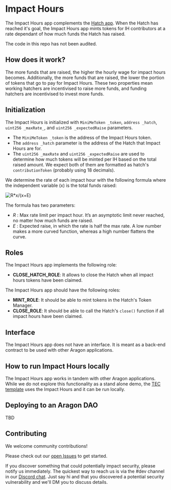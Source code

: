 # Impact Hours

The Impact Hours app complements the [Hatch app](https://github.com/tecommons/hatch-app). When the Hatch has reached it's goal, the Impact Hours app mints tokens for IH contributors at a rate dependant of how much funds the Hatch has raised.

The code in this repo has not been audited.

## How does it work?

The more funds that are raised, the higher the hourly wage for impact hours becomes. Additionally, the more funds that are raised, the lower the portion of tokens that go to pay for Impact Hours. These two properties mean working hatchers are incentivised to raise more funds, and funding hatchers are incentivised to invest more funds.

## Initialization

The Impact Hours is initialized with `MiniMeToken _token`, `address _hatch`, `uint256 _maxRate_`, and `uint256 _expectedRaise` parameters.
- The `MiniMeToken _token` is the address of the Impact Hours token.
- The `address _hatch` parameter is the address of the Hatch that Impact Hours are for.
- The `uint256 _maxRate` and `uint256 _expectedRaise` are used to determine how much tokens will be minted per IH based on the total raised amount. We expect both of them are formatted as hatch's `contributionToken` (probably using 18 decimals).

We determine the rate of each impact hour with the following formula where the independent variable (x) is the total funds raised:

![R*x/(x+E)](https://render.githubusercontent.com/render/math?math=R\frac{x}{x%2bE})

The formula has two parameters:
* _R_ : Max rate limit per impact hour. It’s an asymptotic limit never reached, no matter how much funds are raised.
* _E_ : Expected raise, in which the rate is half the max rate. A low number makes a more curved function, whereas a high number flattens the curve.

## Roles

The Impact Hours app implements the following role:
- **CLOSE_HATCH_ROLE**: It allows to close the Hatch when all impact hours tokens have been claimed.

The Impact Hours app should have the following roles:
- **MINT_ROLE**: It should be able to mint tokens in the Hatch's Token Manager.
- **CLOSE_ROLE**: It should be able to call the Hatch's `close()` function if all impact hours have been claimed.

## Interface

The Impact Hours app does not have an interface. It is meant as a back-end contract to be used with other Aragon applications.

## How to run Impact Hours locally

The Impact Hours app works in tandem with other Aragon applications. While we do not explore this functionality as a stand alone demo, the [TEC template](https://github.com/TECommons/tec-template) uses the Impact Hours and it can be run locally.

## Deploying to an Aragon DAO

TBD

## Contributing

We welcome community contributions!

Please check out our [open Issues](https://github.com/TECommons/impact-hours/issues) to get started.

If you discover something that could potentially impact security, please notify us immediately. The quickest way to reach us is via the #dev channel in our [Discord chat](https://discord.gg/n58U4hA). Just say hi and that you discovered a potential security vulnerability and we'll DM you to discuss details.
